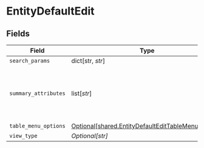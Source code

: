 # EntityDefaultEdit


## Fields

| Field                                                                                                              | Type                                                                                                               | Required                                                                                                           | Description                                                                                                        |
| ------------------------------------------------------------------------------------------------------------------ | ------------------------------------------------------------------------------------------------------------------ | ------------------------------------------------------------------------------------------------------------------ | ------------------------------------------------------------------------------------------------------------------ |
| `search_params`                                                                                                    | dict[str, *str*]                                                                                                   | :heavy_minus_sign:                                                                                                 | N/A                                                                                                                |
| `summary_attributes`                                                                                               | list[*str*]                                                                                                        | :heavy_minus_sign:                                                                                                 | List of attribute names that we show in the summary header                                                         |
| `table_menu_options`                                                                                               | [Optional[shared.EntityDefaultEditTableMenuOptions]](undefined/models/shared/entitydefaultedittablemenuoptions.md) | :heavy_minus_sign:                                                                                                 | N/A                                                                                                                |
| `view_type`                                                                                                        | *Optional[str]*                                                                                                    | :heavy_minus_sign:                                                                                                 | N/A                                                                                                                |
